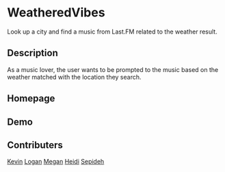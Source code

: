 # WeatheredVibes
Look up a city and find a music from Last.FM related to the weather result.  

## Description
As a music lover, the user wants to be prompted to the music based on the weather matched with the location they search.

## Homepage


## Demo



## Contributers
[Kevin](https://github.com/Kawilder)
[Logan](https://github.com/ldonald6)
[Megan](https://github.com/Metelak)
[Heidi](https://github.com/hmailahn)
[Sepideh](https://github.com/SepidehAyani)